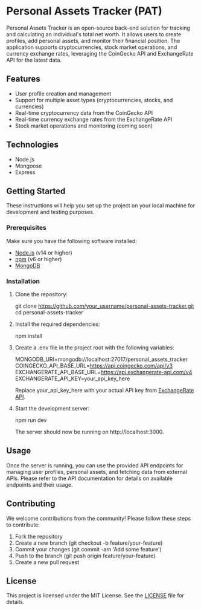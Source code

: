# Personal Assets Tracker (PAT)

Personal Assets Tracker is an open-source back-end solution for tracking and calculating an individual's total net worth. It allows users to create profiles, add personal assets, and monitor their financial position. The application supports cryptocurrencies, stock market operations, and currency exchange rates, leveraging the CoinGecko API and ExchangeRate API for the latest data.

## Features

- User profile creation and management
- Support for multiple asset types (cryptocurrencies, stocks, and currencies)
- Real-time cryptocurrency data from the CoinGecko API
- Real-time currency exchange rates from the ExchangeRate API
- Stock market operations and monitoring (coming soon)

## Technologies

- Node.js
- Mongoose
- Express

## Getting Started

These instructions will help you set up the project on your local machine for development and testing purposes.

### Prerequisites

Make sure you have the following software installed:

- [Node.js](https://nodejs.org/) (v14 or higher)
- [npm](https://www.npmjs.com/) (v6 or higher)
- [MongoDB](https://www.mongodb.com/)

### Installation

1. Clone the repository:

   
   git clone https://github.com/your_username/personal-assets-tracker.git
   cd personal-assets-tracker
   

2. Install the required dependencies:

   
   npm install
   

3. Create a .env file in the project root with the following variables:

   
   MONGODB_URI=mongodb://localhost:27017/personal_assets_tracker
   COINGECKO_API_BASE_URL=https://api.coingecko.com/api/v3
   EXCHANGERATE_API_BASE_URL=https://api.exchangerate-api.com/v4
   EXCHANGERATE_API_KEY=your_api_key_here
   

   Replace your_api_key_here with your actual API key from [ExchangeRate API](https://www.exchangerate-api.com/).

4. Start the development server:

   
   npm run dev
   

   The server should now be running on http://localhost:3000.

## Usage

Once the server is running, you can use the provided API endpoints for managing user profiles, personal assets, and fetching data from external APIs. Please refer to the API documentation for details on available endpoints and their usage.

## Contributing

We welcome contributions from the community! Please follow these steps to contribute:

1. Fork the repository
2. Create a new branch (git checkout -b feature/your-feature)
3. Commit your changes (git commit -am 'Add some feature')
4. Push to the branch (git push origin feature/your-feature)
5. Create a new pull request

## License

This project is licensed under the MIT License. See the [LICENSE](LICENSE) file for details.
